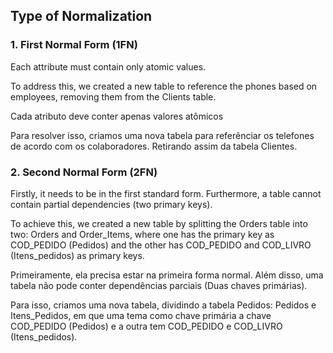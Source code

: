 ## Type of Normalization

### 1. First Normal Form (1FN)

Each attribute must contain only atomic values.

To address this, we created a new table to reference the phones based on employees, removing them from the Clients table.

Cada atributo deve conter apenas valores atômicos

Para resolver isso, criamos uma nova tabela para referênciar os telefones de acordo com os colaboradores. Retirando assim da tabela Clientes.

### 2. Second Normal Form (2FN)

Firstly, it needs to be in the first standard form. Furthermore, a table cannot contain partial dependencies (two primary keys).

To achieve this, we created a new table by splitting the Orders table into two: Orders and Order_Items, where one has the primary key as COD_PEDIDO (Pedidos) and the other has COD_PEDIDO and COD_LIVRO (Itens_pedidos) as primary keys.

Primeiramente, ela precisa estar na primeira forma normal. Além disso, uma tabela não pode conter dependências parciais (Duas chaves primárias).

Para isso, criamos uma nova tabela, dividindo a tabela Pedidos: Pedidos e Itens_Pedidos, em que uma tema como chave primária a chave COD_PEDIDO (Pedidos) e a outra tem COD_PEDIDO e COD_LIVRO (Itens_pedidos).
